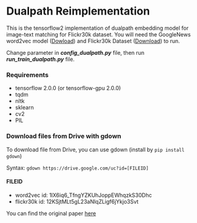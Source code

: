 # Dualpath Reimplementation
This is the tensorflow2 implementation of dualpath embedding model for image-text matching for Flickr30k dataset. You will need the GoogleNews word2vec model ([Dowload](https://drive.google.com/a/mail.dcu.ie/uc?id=1lX6iq6_TfngYZKUhJoppEWhqzkS30Dhc&export=download)) and Flickr30k Dataset ([Download](https://drive.google.com/a/mail.dcu.ie/uc?id=12KSjtMLt5gL23aNlqZLigf6jYkjo3Svt&export=download)) to run.

Change parameter in ***config_dualpath.py*** file, then run ***run_train_dualpath.py*** file.

### Requirements
- tensorflow 2.0.0 (or tensorflow-gpu 2.0.0)
- tqdm
- nltk
- sklearn
- cv2
- PIL

### Download files from Drive with gdown
To download file from Drive, you can use gdown (install by ```pip install gdown```)

Syntax: ```gdown https://drive.google.com/uc?id=[FILEID]```

#### FILEID
- word2vec id: 1lX6iq6_TfngYZKUhJoppEWhqzkS30Dhc 
- flickr30k id: 12KSjtMLt5gL23aNlqZLigf6jYkjo3Svt

You can find the original paper [here](https://arxiv.org/abs/1711.05535)

